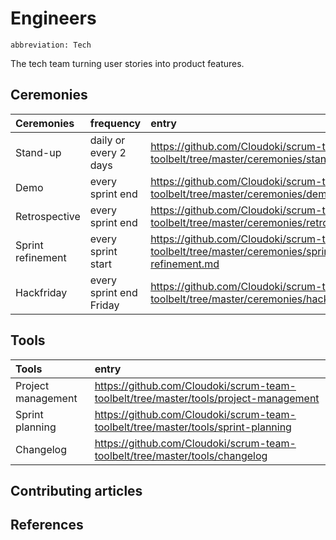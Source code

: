 # Engineers
`abbreviation: Tech`

The tech team turning user stories into product features.

## Ceremonies

Ceremonies | frequency | entry
:---|:---|:---
Stand-up | daily or every 2 days | https://github.com/Cloudoki/scrum-team-toolbelt/tree/master/ceremonies/stand-up.md
Demo | every sprint end | https://github.com/Cloudoki/scrum-team-toolbelt/tree/master/ceremonies/demo.md
Retrospective | every sprint end | https://github.com/Cloudoki/scrum-team-toolbelt/tree/master/ceremonies/retrospective.md
Sprint refinement | every sprint start | https://github.com/Cloudoki/scrum-team-toolbelt/tree/master/ceremonies/sprint-refinement.md
Hackfriday | every sprint end Friday | https://github.com/Cloudoki/scrum-team-toolbelt/tree/master/ceremonies/hackfriday.md

## Tools

Tools | entry
:---|:---|
Project management | https://github.com/Cloudoki/scrum-team-toolbelt/tree/master/tools/project-management
Sprint planning | https://github.com/Cloudoki/scrum-team-toolbelt/tree/master/tools/sprint-planning
Changelog | https://github.com/Cloudoki/scrum-team-toolbelt/tree/master/tools/changelog

## Contributing articles

## References
